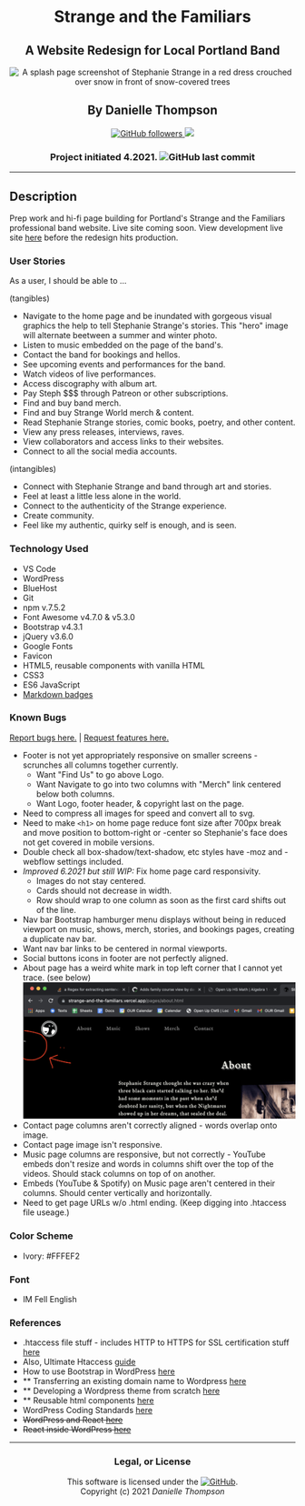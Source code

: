 <div align="center">

# Strange and the Familiars

## A Website Redesign for Local Portland Band

<img src="./assets/images/SplashPage.png" alt="A splash page screenshot of Stephanie Strange in a red dress crouched over snow in front of snow-covered trees" height="400px" width="auto">

## By Danielle Thompson

<a href="https://github.com/danitcodes"> ![GitHub followers](https://img.shields.io/github/followers/danitcodes?style=social)	</a> <a href="https://linkedin.com/in/danielle-thompson74"> <img src="https://img.shields.io/badge/-LinkedIn-black.svg?style=plastic&logo=linkedin&colorB=2867B2"></a>

### Project initiated 4.2021. ![GitHub last commit](https://img.shields.io/github/last-commit/danitcodes/strange-and-the-familiars)

</div>

---

## Description

Prep work and hi-fi page building for Portland's Strange and the Familiars professional band website. Live site coming soon. View development live site [here](https://strange-and-the-familiars.vercel.app/) before the redesign hits production.

### User Stories

As a user, I should be able to ...

(tangibles)
- Navigate to the home page and be inundated with gorgeous visual graphics the help to tell Stephanie Strange's stories. This "hero" image will alternate beetween a summer and winter photo.
- Listen to music embedded on the page of the band's.
- Contact the band for bookings and hellos.
- See upcoming events and performances for the band.
- Watch videos of live performances.
- Access discography with album art.
- Pay Steph $$$ through Patreon or other subscriptions.
- Find and buy band merch.
- Find and buy Strange World merch & content.
- Read Stephanie Strange stories, comic books, poetry, and other content.
- View any press releases, interviews, raves.
- View collaborators and access links to their websites.
- Connect to all the social media accounts.

(intangibles)
- Connect with Stephanie Strange and band through art and stories.
- Feel at least a little less alone in the world.
- Connect to the authenticity of the Strange experience.
- Create community.
- Feel like my authentic, quirky self is enough, and is seen.

### Technology Used

- VS Code
- WordPress
- BlueHost
- Git
- npm v.7.5.2
- Font Awesome v4.7.0 & v5.3.0
- Bootstrap v4.3.1
- jQuery v3.6.0
- Google Fonts
- Favicon
- HTML5, reusable components with vanilla HTML
- CSS3
- ES6 JavaScript
- [Markdown badges](https://github.com/Ileriayo/markdown-badges)

### Known Bugs

[Report bugs here.](https://github.com/danitcodes/strange-and-the-familiars/issues) | [Request features here.](https://github.com/danitcodes/strange-and-the-familiars/issues)

- Footer is not yet appropriately responsive on smaller screens - scrunches all columns together currently.
  - Want "Find Us" to go above Logo.
  - Want Navigate to go into two columns with "Merch" link centered below both columns.
  - Want Logo, footer header, & copyright last on the page.
- Need to compress all images for speed and convert all to svg.
- Need to make `<h1>` on home page reduce font size after 700px break and move position to bottom-right or -center so Stephanie's face does not get covered in mobile versions.
- Double check all box-shadow/text-shadow, etc styles have -moz and -webflow settings included.
- _Improved 6.2021 but still WIP:_ Fix home page card responsivity.
  - Images do not stay centered.
  - Cards should not decrease in width.
  - Row should wrap to one column as soon as the first card shifts out of the line.
- Nav bar Bootstrap hamburger menu displays without being in reduced viewport on music, shows, merch, stories, and bookings pages, creating a duplicate nav bar.
- Want nav bar links to be centered in normal viewports.
- Social buttons icons in footer are not perfectly aligned.
- About page has a weird white mark in top left corner that I cannot yet trace. (see below)
![White mark bug on About page](assets/images/BugOnAboutPg.png)
- Contact page columns aren't correctly aligned - words overlap onto image.
- Contact page image isn't responsive.
- Music page columns are responsive, but not correctly - YouTube embeds don't resize and words in columns shift over the top of the videos. Should stack columns on top of on another.
- Embeds (YouTube & Spotify) on Music page aren't centered in their columns. Should center vertically and horizontally.
- Need to get page URLs w/o .html ending. (Keep digging into .htaccess file useage.)

### Color Scheme

- Ivory: #FFFEF2

### Font

- IM Fell English

### References

- .htaccess file stuff - includes HTTP to HTTPS for SSL certification stuff [here](https://support.hostway.com/hc/en-us/articles/115000678970-How-to-create-an-htaccess-file-and-what-it-can-be-used-for-)
- Also, Ultimate Htaccess [guide](https://www.askapache.com/htaccess/)
- How to use Bootstrap in WordPress [here](https://www.bluehost.com/blog/how-to-use-bootstrap-in-wordpress-a-helpful-guide-bluehost/#:~:text=Although%20the%20Bootstrap%20framework%20was,to%20the%20WordPress%20core%20code.)
- ** Transferring an existing domain name to Wordpress [here](https://wordpress.com/support/domains/map-existing-domain/)
- ** Developing a Wordpress theme from scratch [here](https://www.taniarascia.com/developing-a-wordpress-theme-from-scratch/#installing-wordpress)
- ** Reusable html components [here](https://www.freecodecamp.org/news/reusable-html-components-how-to-reuse-a-header-and-footer-on-a-website/)
- WordPress Coding Standards [here](https://developer.wordpress.org/coding-standards/)
- ~~WordPress and React [here](https://www.freecodecamp.org/news/wordpress-react-how-to-create-a-modern-web-app-using-wordpress-ef6cc6be0cd0/#:~:text=If%20you%20want%20to%20create,CMS%20like%20WordPress%2C%20you%20can!)~~
- ~~React inside WordPress [here](https://dev.to/bobman38/how-to-use-react-inside-a-wordpress-application-49i)~~

___

<div align="center">

### Legal, or License

This software is licensed under the [![GitHub](https://img.shields.io/github/license/danitcodes/strange-and-the-familiars)](https://choosealicense.com/licenses/mit/).<br/>
Copyright (c) 2021 *_Danielle Thompson_*

</div>
